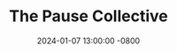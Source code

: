 ---
layout: event_layout
slug: "pause-collective"
title: The Pause Collective
image: /assets/images/event_1.jpg
date: 2024-01-07 13:00:00 -0800
location: |
  Tiburon, CA
cost: $75
summary: >
  Do you like to start the New-Year building a better connection with yourself and with other women but you don’t know how? 
  Then we like to invite you to “The Pause Collective” to take a “pause” with us.
  This workshop for women is all about how to find that “pause” and how to reconnect with it over and over again. We would love for you to find your way back home, to reconnect with your true self, to honor your body and to rise together.
  During the workshop we connect through meditation, journaling, yoga and group connection where we will take a look at how we show up in our bodies and the world around us.
  I will collaborate with Jill Boeri, she is the founder of
  The Pause Collective, Jill is an amazing and loving human being and a therapist working with young women, I hold so much love for Jill.
  Please bring your yoga mat and wear comfy (yoga) clothes and layers.
details: >-
  To reserve your spot please contact, hello@thepausecollective.co
---